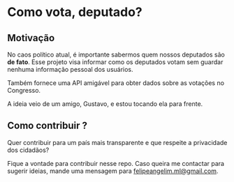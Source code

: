 # Como vota, deputado?

## Motivação

No caos político atual, é importante sabermos quem nossos deputados são **de fato**.
Esse projeto visa informar como os deputados votam sem guardar nenhuma informação pessoal dos usuários. 

Também fornece uma API amigável para obter dados sobre as votações no Congresso.

A ideia veio de um amigo, Gustavo, e estou tocando ela para frente.

## Como contribuir ?

Quer contribuir para um país mais transparente e que respeite a privacidade dos cidadãos? 

Fique a vontade para contribuir nesse repo. Caso queira me contactar para sugerir ideias, mande uma mensagem para felipeangelim.ml@gmail.com.

